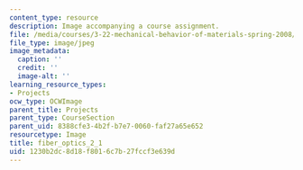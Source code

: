 ```yaml
---
content_type: resource
description: Image accompanying a course assignment.
file: /media/courses/3-22-mechanical-behavior-of-materials-spring-2008/1230b2dc8d18f8016c7b27fccf3e639d_fiber_optics_2_1.jpg
file_type: image/jpeg
image_metadata:
  caption: ''
  credit: ''
  image-alt: ''
learning_resource_types:
- Projects
ocw_type: OCWImage
parent_title: Projects
parent_type: CourseSection
parent_uid: 8388cfe3-4b2f-b7e7-0060-faf27a65e652
resourcetype: Image
title: fiber_optics_2_1
uid: 1230b2dc-8d18-f801-6c7b-27fccf3e639d
---
```

